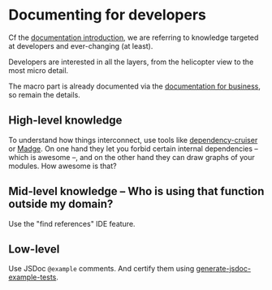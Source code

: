 # Documenting for developers

Cf the [documentation introduction](../../back-to-basics/5-what-is-documentation.md), we are referring to knowledge targeted at developers and ever-changing (at least).

Developers are interested in all the layers, from the helicopter view to the most micro detail.

The macro part is already documented via the [documentation for business](./6-documenting-for-business.md), so remain the details.

## High-level knowledge

To understand how things interconnect, use tools like [dependency-cruiser](https://github.com/sverweij/dependency-cruiser) or [Madge](https://madge.dev/). On one hand they let you forbid certain internal dependencies – which is awesome –, and on the other hand they can draw graphs of your modules. How awesome is that?

## Mid-level knowledge – Who is using that function outside my domain?

Use the "find references" IDE feature.

## Low-level

Use JSDoc `@example` comments. And certify them using [generate-jsdoc-example-tests](https://github.com/SacDeNoeuds/generate-jsdoc-example-tests).
